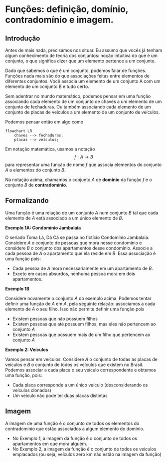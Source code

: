 # Funções: definição, domínio, contradomínio e imagem.

## Introdução 

Antes de mais nada, precisamos nos situar. Eu assumo que vocês já tenham algum conhecimento de teoria dos conjuntos: noção intuitiva do que é um conjunto, o que significa dizer que um elemento pertence a um conjunto. 

Dado que sabemos o que é um conjunto, podemos falar de funções. Funções nada mais são do que associações feitas entre elementos de diferentes conjuntos. Você associa um elemento de um conjunto A com um elemento de um conjunto B e tudo certo. 

Sem adentrar no mundo matemático, podemos pensar em uma função associando cada elemento de um conjunto de chaves a um elemento de um conjunto de fechaduras. Ou também associando cada elemento de um conjunto de placas de veículos a um elemento de um conjunto de veículos. 

Podemos pensar então em algo como

```mermaid
flowchart LR
    chaves --> fechaduras;
    placas --> veículos;
```

Em notação matemática, usamos a notação $$f:A\to B$$ para representar uma função de nome $f$ que associa elementos do conjunto $A$ a elementos do conjunto $B$.

Na notação acima, chamamos o conjunto $A$ de **domínio** da função $f$ e o conjunto $B$ de **contradomínio**.


## Formalizando

Uma função é uma relação de um conjunto $A$ num conjunto $B$ tal que cada elemento de $A$ está associado a um único elemento de $B$.

**Exemplo 1A: Condomínio Jambalaia**

O seriado Toma Lá, Dá Cá se passa no fictício Condomínio Jambalaia. Considere $A$ o conjunto de pessoas que mora nesse condomínio e considere $B$ o conjunto dos apartamentos desse condomínio. Associe a cada pessoa de $A$ o apartamento que ela reside em $B$. Essa associação é uma função pois:
 - Cada pessoa de $A$ mora necessariamente em um apartamento de $B$. 
 - Exceto em casos absurdos, nenhuma pessoa mora em dois apartamentos. 

**Exemplo 1B**

Considere novamente o conjunto $A$ do exemplo acima. Podemos tentar definir uma função de $A$ em $A$, pela seguinte relação: associamos a cada elemento de $A$ o seu filho. Isso não permite definir uma função pois
- Existem pessoas que não possuem filhos
- Existem pessoas que até possuem filhos, mas eles não pertencem ao conjunto $A$
- Existem pessoas que possuem mais de um filho que pertencem ao conjunto $A$

**Exemplo 2: Veículos**

Vamos pensar em veículos. Considere $A$ o conjunto de todas as placas de veículos e $B$ o conjunto de todos os veículos que existem no Brasil. Podemos associar a cada placa o seu veículo correspondente e obtemos uma função, pois:
- Cada placa corresponde a um único veículo (desconsiderando os veículos clonados)
- Um veículo não pode ter duas placas distintas

 
## Imagem

A imagem de uma função é o conjunto de todos os elementos do contradomínio que estão associados a algum elemento do domínio.

 - No Exemplo 1, a imagem da função é o conjunto de todos os apartamentos em que mora alguém. 
 - No Exemplo 2, a imagem da função é o conjunto de todos os veículos emplacados (ou seja, veículos zero km não estão na imagem da função)